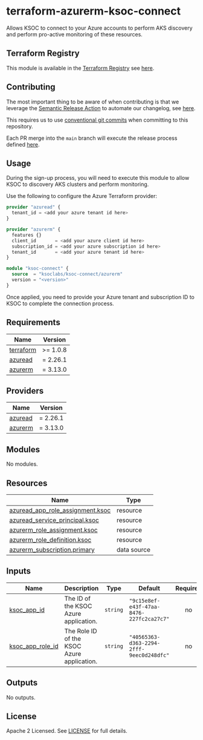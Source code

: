 # terraform-azurerm-ksoc-connect

Allows KSOC to connect to your Azure accounts to perform AKS discovery and perform pro-active monitoring of these resources.

## Terraform Registry

This module is available in the [Terraform Registry](https://registry.terraform.io/) see [here](https://registry.terraform.io/modules/ksoclabs/ksoc-connect/azurerm/latest).

## Contributing

The most important thing to be aware of when contributing is that we leverage the [Semantic Release Action](https://github.com/cycjimmy/semantic-release-action) to automate our changelog, see [here](CHANGELOG.md).

This requires us to use [conventional git commits](https://www.conventionalcommits.org/en/v1.0.0/) when committing to this repository.

Each PR merge into the `main` branch will execute the release process defined [here](.github/workflows/release.yml).

## Usage

During the sign-up process, you will need to execute this module to allow KSOC to discovery AKS clusters and perform monitoring.

Use the following to configure the Azure Terraform provider:

```terraform
provider "azuread" {
  tenant_id = <add your azure tenant id here>
}

provider "azurerm" {
  features {}
  client_id       = <add your azure client id here>
  subscription_id = <add your azure subscription id here>
  tenant_id       = <add your azure tenant id here>
}
```

``` terraform
module "ksoc-connect" {
  source  = "ksoclabs/ksoc-connect/azurerm"
  version = "<version>"
}
```

Once applied, you need to provide your Azure tenant and subscription ID to KSOC to complete the connection process.

<!-- BEGINNING OF PRE-COMMIT-TERRAFORM DOCS HOOK -->
## Requirements

| Name | Version |
|------|---------|
| <a name="requirement_terraform"></a> [terraform](#requirement\_terraform) | >= 1.0.8 |
| <a name="requirement_azuread"></a> [azuread](#requirement\_azuread) | = 2.26.1 |
| <a name="requirement_azurerm"></a> [azurerm](#requirement\_azurerm) | = 3.13.0 |

## Providers

| Name | Version |
|------|---------|
| <a name="provider_azuread"></a> [azuread](#provider\_azuread) | = 2.26.1 |
| <a name="provider_azurerm"></a> [azurerm](#provider\_azurerm) | = 3.13.0 |

## Modules

No modules.

## Resources

| Name | Type |
|------|------|
| [azuread_app_role_assignment.ksoc](https://registry.terraform.io/providers/hashicorp/azuread/2.26.1/docs/resources/app_role_assignment) | resource |
| [azuread_service_principal.ksoc](https://registry.terraform.io/providers/hashicorp/azuread/2.26.1/docs/resources/service_principal) | resource |
| [azurerm_role_assignment.ksoc](https://registry.terraform.io/providers/hashicorp/azurerm/3.13.0/docs/resources/role_assignment) | resource |
| [azurerm_role_definition.ksoc](https://registry.terraform.io/providers/hashicorp/azurerm/3.13.0/docs/resources/role_definition) | resource |
| [azurerm_subscription.primary](https://registry.terraform.io/providers/hashicorp/azurerm/3.13.0/docs/data-sources/subscription) | data source |

## Inputs

| Name | Description | Type | Default | Required |
|------|-------------|------|---------|:--------:|
| <a name="input_ksoc_app_id"></a> [ksoc\_app\_id](#input\_ksoc\_app\_id) | The ID of the KSOC Azure application. | `string` | `"9c15e8ef-e43f-47aa-8476-227fc2ca27c7"` | no |
| <a name="input_ksoc_app_role_id"></a> [ksoc\_app\_role\_id](#input\_ksoc\_app\_role\_id) | The Role ID of the KSOC Azure application. | `string` | `"40565363-d363-2294-2fff-9eec0d248dfc"` | no |

## Outputs

No outputs.
<!-- END OF PRE-COMMIT-TERRAFORM DOCS HOOK -->

## License
Apache 2 Licensed. See [LICENSE](LICENSE) for full details.
